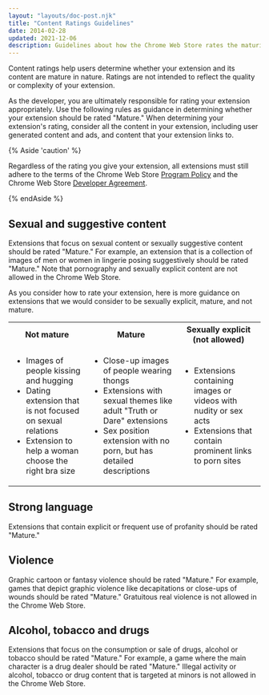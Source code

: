 ```yaml
---
layout: "layouts/doc-post.njk"
title: "Content Ratings Guidelines"
date: 2014-02-28
updated: 2021-12-06
description: Guidelines about how the Chrome Web Store rates the maturity of content.
---
```


Content ratings help users determine whether your extension and its content are mature in nature.
Ratings are not intended to reflect the quality or complexity of your extension.

As the developer, you are ultimately responsible for rating your extension appropriately. Use the
following rules as guidance in determining whether your extension should be rated "Mature." When
determining your extension's rating, consider all the content in your extension, including user generated
content and ads, and content that your extension links to. 

{% Aside 'caution' %}

Regardless of the rating you give
your extension, all extensions must still adhere to the terms of the Chrome Web Store [Program Policy][content-policies] and
the Chrome Web Store [Developer Agreement][developer-agreement].

{% endAside %}

## Sexual and suggestive content

Extensions that focus on sexual content or sexually suggestive content should be rated "Mature." For
example, an extension that is a collection of images of men or women in lingerie posing suggestively
should be rated "Mature." Note that pornography and sexually explicit content are not allowed in the
Chrome Web Store.

As you consider how to rate your extension, here is more guidance on extensions that we would consider to be
sexually explicit, mature, and not mature.

<table><tbody><tr><th>Not mature</th><th>Mature</th><th>Sexually explicit (not
allowed)</th></tr><tr><td><ul><li>Images of people kissing and hugging</li><li>Dating extension that
is not focused on sexual relations</li><li>Extension to help a woman choose the right bra
size</li></ul></td><td><ul><li>Close-up images of people wearing thongs</li><li>Extensions with sexual
themes like adult "Truth or Dare" extensions</li><li>Sex position extension with no porn, but has detailed descriptions</li></ul></td><td><ul><li>Extensions containing images or videos with nudity or sex acts</li><li>Extensions that contain prominent links to porn sites</li></ul></td></tr></tbody></table>

## Strong language

Extensions that contain explicit or frequent use of profanity should be rated "Mature."

## Violence

Graphic cartoon or fantasy violence should be rated "Mature." For example, games that depict graphic
violence like decapitations or close-ups of wounds should be rated "Mature." Gratuitous real
violence is not allowed in the Chrome Web Store.

## Alcohol, tobacco and drugs

Extensions that focus on the consumption or sale of drugs, alcohol or tobacco should be rated "Mature."
For example, a game where the main character is a drug dealer should be rated "Mature." Illegal
activity or alcohol, tobacco or drug content that is targeted at minors is not allowed in the Chrome
Web Store.

[content-policies]: /docs/webstore/program_policies/#content_policies
[developer-agreement]: /docs/webstore/terms/